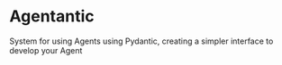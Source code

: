 # Agentantic
System for using Agents using Pydantic, creating a simpler interface to develop your Agent
